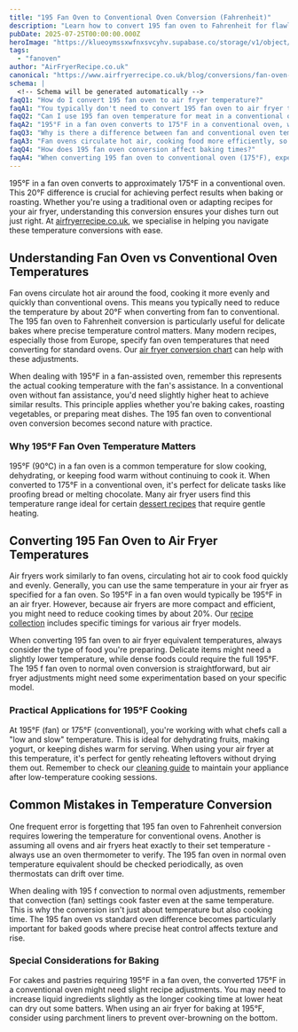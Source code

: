 ```yaml
---
title: "195 Fan Oven to Conventional Oven Conversion (Fahrenheit)"
description: "Learn how to convert 195 fan oven to Fahrenheit for flawless results in your conventional oven or air fryer. Get the exact temperature guide now!"
pubDate: 2025-07-25T00:00:00.000Z
heroImage: "https://klueoymssxwfnxsvcyhv.supabase.co/storage/v1/object/public/Shmucket/195-fan-oven-to-conventional-oven-conversion-fahrenheit.png"
tags:
  - "fanoven"
author: "AirFryerRecipe.co.uk"
canonical: "https://www.airfryerrecipe.co.uk/blog/conversions/fan-oven-to-fahrenheit/195-fan-oven-to-conventional-oven-conversion-fahrenheit"
schema: |
  <!-- Schema will be generated automatically -->
faqQ1: "How do I convert 195 fan oven to air fryer temperature?"
faqA1: "You typically don't need to convert 195 fan oven to air fryer temperature as both use circulating hot air. Use the same 195°F in your air fryer, but reduce cooking time by about 20% due to the air fryer's greater efficiency."
faqQ2: "Can I use 195 fan oven temperature for meat in a conventional oven?"
faqA2: "195°F in a fan oven converts to 175°F in a conventional oven, which is too low for safely cooking most meats. For meat dishes, you'll need higher temperatures to ensure food safety, typically at least 325°F (163°C) for poultry."
faqQ3: "Why is there a difference between fan and conventional oven temperatures?"
faqA3: "Fan ovens circulate hot air, cooking food more efficiently, so they require lower temperatures than conventional ovens. The moving air transfers heat faster to the food's surface, meaning you can achieve the same results at slightly lower temperatures."
faqQ4: "How does 195 fan oven conversion affect baking times?"
faqA4: "When converting 195 fan oven to conventional oven (175°F), expect baking times to increase by 15-25% as the lower temperature cooks food more slowly. Always check for doneness rather than relying solely on timings."
---
```

<p>195°F in a fan oven converts to approximately 175°F in a conventional oven. This 20°F difference is crucial for achieving perfect results when baking or roasting. Whether you're using a traditional oven or adapting recipes for your air fryer, understanding this conversion ensures your dishes turn out just right. At <a href=https://www.airfryerrecipe.co.uk>airfryerrecipe.co.uk</a>, we specialise in helping you navigate these temperature conversions with ease.</p>

<h2>Understanding Fan Oven vs Conventional Oven Temperatures</h2>
<p>Fan ovens circulate hot air around the food, cooking it more evenly and quickly than conventional ovens. This means you typically need to reduce the temperature by about 20°F when converting from fan to conventional. The 195 fan oven to Fahrenheit conversion is particularly useful for delicate bakes where precise temperature control matters. Many modern recipes, especially those from Europe, specify fan oven temperatures that need converting for standard ovens. Our <a href=https://www.airfryerrecipe.co.uk/air-fryer-conversion-chart>air fryer conversion chart</a> can help with these adjustments.</p>

<p>When dealing with 195°F in a fan-assisted oven, remember this represents the actual cooking temperature with the fan's assistance. In a conventional oven without fan assistance, you'd need slightly higher heat to achieve similar results. This principle applies whether you're baking cakes, roasting vegetables, or preparing meat dishes. The 195 fan oven to conventional oven conversion becomes second nature with practice.</p>

<h3>Why 195°F Fan Oven Temperature Matters</h3>
<p>195°F (90°C) in a fan oven is a common temperature for slow cooking, dehydrating, or keeping food warm without continuing to cook it. When converted to 175°F in a conventional oven, it's perfect for delicate tasks like proofing bread or melting chocolate. Many air fryer users find this temperature range ideal for certain <a href=https://www.airfryerrecipe.co.uk/recipe-category/dessert>dessert recipes</a> that require gentle heating.</p>

<h2>Converting 195 Fan Oven to Air Fryer Temperatures</h2>
<p>Air fryers work similarly to fan ovens, circulating hot air to cook food quickly and evenly. Generally, you can use the same temperature in your air fryer as specified for a fan oven. So 195°F in a fan oven would typically be 195°F in an air fryer. However, because air fryers are more compact and efficient, you might need to reduce cooking times by about 20%. Our <a href=https://www.airfryerrecipe.co.uk/recipes>recipe collection</a> includes specific timings for various air fryer models.</p>

<p>When converting 195 fan oven to air fryer equivalent temperatures, always consider the type of food you're preparing. Delicate items might need a slightly lower temperature, while dense foods could require the full 195°F. The 195 f fan oven to normal oven conversion is straightforward, but air fryer adjustments might need some experimentation based on your specific model.</p>

<h3>Practical Applications for 195°F Cooking</h3>
<p>At 195°F (fan) or 175°F (conventional), you're working with what chefs call a "low and slow" temperature. This is ideal for dehydrating fruits, making yogurt, or keeping dishes warm for serving. When using your air fryer at this temperature, it's perfect for gently reheating leftovers without drying them out. Remember to check our <a href=https://www.airfryerrecipe.co.uk/air-fryer-cleaner>cleaning guide</a> to maintain your appliance after low-temperature cooking sessions.</p>

<h2>Common Mistakes in Temperature Conversion</h2>
<p>One frequent error is forgetting that 195 fan oven to Fahrenheit conversion requires lowering the temperature for conventional ovens. Another is assuming all ovens and air fryers heat exactly to their set temperature - always use an oven thermometer to verify. The 195 fan oven in normal oven temperature equivalent should be checked periodically, as oven thermostats can drift over time.</p>

<p>When dealing with 195 f convection to normal oven adjustments, remember that convection (fan) settings cook faster even at the same temperature. This is why the conversion isn't just about temperature but also cooking time. The 195 fan oven vs standard oven difference becomes particularly important for baked goods where precise heat control affects texture and rise.</p>

<h3>Special Considerations for Baking</h3>
<p>For cakes and pastries requiring 195°F in a fan oven, the converted 175°F in a conventional oven might need slight recipe adjustments. You may need to increase liquid ingredients slightly as the longer cooking time at lower heat can dry out some batters. When using an air fryer for baking at 195°F, consider using parchment liners to prevent over-browning on the bottom.</p>
